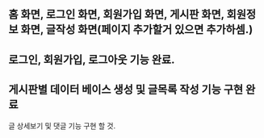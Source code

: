 홈 화면, 로그인 화면, 회원가입 화면, 게시판 화면, 회원정보 화면, 글작성 화면(페이지 추가할거 있으면 추가하셈.)
---
로그인, 회원가입, 로그아웃 기능 완료.
---
게시판별 데이터 베이스 생성 및 글목록 작성 기능 구현 완료
---

글 상세보기 및 댓글 기능 구현 할 것.
